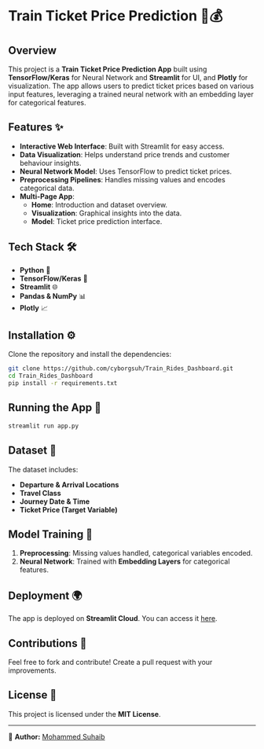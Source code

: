 # Train Ticket Price Prediction 🚆💰

## Overview
This project is a **Train Ticket Price Prediction App** built using **TensorFlow/Keras** for Neural Network and **Streamlit** for UI, and **Plotly** for visualization. The app allows users to predict ticket prices based on various input features, leveraging a trained neural network with an embedding layer for categorical features. 

## Features ✨
- **Interactive Web Interface**: Built with Streamlit for easy access.
- **Data Visualization**: Helps understand price trends and customer behaviour insights.
- **Neural Network Model**: Uses TensorFlow to predict ticket prices.
- **Preprocessing Pipelines**: Handles missing values and encodes categorical data.
- **Multi-Page App**:
  - **Home**: Introduction and dataset overview.
  - **Visualization**: Graphical insights into the data.
  - **Model**: Ticket price prediction interface.

## Tech Stack 🛠️
- **Python** 🐍
- **TensorFlow/Keras** 🤖
- **Streamlit** 🌐
- **Pandas & NumPy** 📊
- **Plotly** 📈

## Installation ⚙️
Clone the repository and install the dependencies:

```bash
git clone https://github.com/cyborgsuh/Train_Rides_Dashboard.git
cd Train_Rides_Dashboard
pip install -r requirements.txt
```

## Running the App 🚀
```bash
streamlit run app.py
```

## Dataset 📂
The dataset includes:
- **Departure & Arrival Locations**
- **Travel Class**
- **Journey Date & Time**
- **Ticket Price (Target Variable)**

## Model Training 📡
1. **Preprocessing**: Missing values handled, categorical variables encoded.
2. **Neural Network**: Trained with **Embedding Layers** for categorical features.

## Deployment 🌍
The app is deployed on **Streamlit Cloud**. You can access it [here](https://train-rides-dashboard.streamlit.app/).

## Contributions 🤝
Feel free to fork and contribute! Create a pull request with your improvements.

## License 📜
This project is licensed under the **MIT License**.

---
🎯 **Author:** [Mohammed Suhaib](https://github.com/cyborgsuh)
